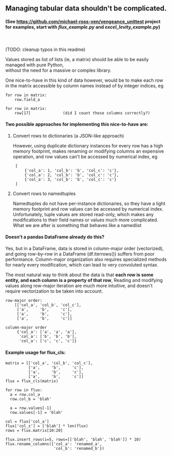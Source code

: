 ## Managing tabular data shouldn't be complicated.

#### (See https://github.com/michael-ross-ven/vengeance_unittest project for examples, start with *flux_example.py* and *excel_levity_example.py*)
\
\
(TODO: cleanup typos in this readme)

Values stored as list of lists (ie, a matrix) should be able to be easily managed with pure Python,  
without the need for a massive or complex library.

One nice-to-have in this kind of data however, would be to make each row in the matrix accessible by column names instead 
of by integer indices, eg

    for row in matrix:
        row.field_a

    for row in matrix:
        row[17]              (did I count those columns correctly?)


#### Two possible approaches for implementing this nice-to-have are:

1) Convert rows to dictionaries (a JSON-like approach)

    However, using duplicate dictionary instances for every row has a high memory
    footprint, makes renaming or modifying columns an expensive operation,
    and row values can't be accessed by numerical index, eg
    
        [
            {'col_a': 1, 'col_b': 'b', 'col_c': 'c'},
            {'col_a': 2, 'col_b': 'b', 'col_c': 'c'},
            {'col_a': 3, 'col_b': 'b', 'col_c': 'c'}
        ]

2) Convert rows to namedtuples

    Namedtuples do not have per-instance dictionaries, so they have a 
    light memory footprint and row values can be accessed by numerical index.
    Unfortunately, tuple values are stored read-only, which makes 
    any modifications to their field names or values much more complicated. What we 
    are after is something that behaves like a namedlist

#### Doesn't a pandas DataFrame already do this?

Yes, but in a DataFrame, data is stored in column-major order (vectorized), and going row-by-row in a DataFrame 
(df.iterrows()) suffers from poor performance. Column-major organization also requires specialized methods 
for nearly every modification, which can lead to very convoluted syntax.

The most natural way to think about the data is that **each row is some entity, and each column is a property of that row**, 
Reading and modifying values along row-major iteration are much more intuitive, and doesn't require vectorization
to be taken into account.

    row-major order:
        [['col_a', 'col_b', 'col_c'],
         ['a',     'b',     'c'],
         ['a',     'b',     'c'],
         ['a',     'b',     'c']]

    column-major order
         {'col_a': ['a', 'a', 'a'],
          'col_a': ['b', 'b', 'b'],
          'col_a': ['c', 'c', 'c']}


#### Example usage for flux_cls:
    matrix = [['col_a', 'col_b', 'col_c'],
              ['a',     'b',     'c'],
              ['a',     'b',     'c'],
              ['a',     'b',     'c']]
    flux = flux_cls(matrix)

    for row in flux:
      a = row.col_a
      row.col_b = 'blah'

      a = row.values[-1]
      row.values[-1] = 'blah'

    col = flux['col_a']
    flux['col_z'] = ['blah'] * len(flux)
    rows = flux.matrix[10:20]

    flux.insert_rows(i=5, rows=[['blah', 'blah', 'blah']] * 10)
    flux.rename_columns({'col_a': 'renamed_a',
                         'col_b': 'renamed_b'})

    
    

